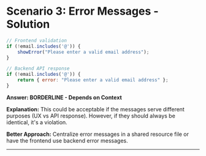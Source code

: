 # Scenario 3: Error Messages - Solution

```javascript
// Frontend validation
if (!email.includes('@')) {
    showError("Please enter a valid email address");
}

// Backend API response
if (!email.includes('@')) {
    return { error: "Please enter a valid email address" };
}
```

**Answer: BORDERLINE - Depends on Context**

**Explanation:** This could be acceptable if the messages serve different purposes (UX vs API response). However, if they should always be identical, it's a violation.

**Better Approach:** Centralize error messages in a shared resource file or have the frontend use backend error messages.

---
